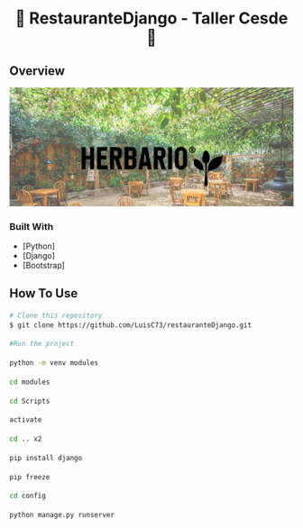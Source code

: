 <h1 align="center">👋 RestauranteDjango - Taller Cesde 🚀</h1>

## Overview

![design](./config/web/static/img/design.png)

### Built With

- [Python]
- [Django]
- [Bootstrap]

## How To Use

```bash
# Clone this repository
$ git clone https://github.com/LuisC73/restauranteDjango.git

#Run the project

python -m venv modules

cd modules

cd Scripts

activate

cd .. x2

pip install django

pip freeze

cd config

python manage.py runserver

```
